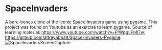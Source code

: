 # SpaceInvaders
A bare-bones clone of the iconic Space Invaders game using pygame.
This project was found on Youtube as an exercise to learn pygame.
Source of learning material: https://www.youtube.com/watch?v=FfWpgLFMI7w, https://github.com/attreyabhatt/Space-Invaders-Pygame.
![SpaceInvadersScreenCapture](https://user-images.githubusercontent.com/59400213/132619213-70026f6d-d020-4ddd-a5c2-7db25856f0f1.PNG)

